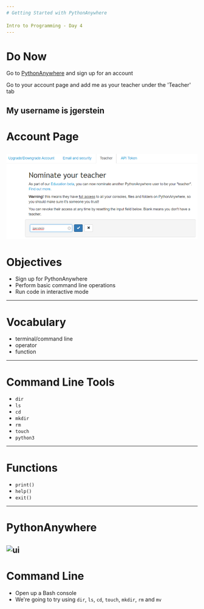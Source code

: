 ```yaml
---
# Getting Started with PythonAnywhere

Intro to Programming - Day 4
---
```

# Do Now

Go to [PythonAnywhere](www.pythonanywhere.com) and sign up for an account

Go to your account page and add me as your teacher under the 'Teacher' tab

My username is jgerstein
---
# Account Page

![teacher](Day04/assets/teacher.PNG)
---
# Objectives

* Sign up for PythonAnywhere
* Perform basic command line operations
* Run code in interactive mode
---
# Vocabulary

* terminal/command line
* operator
* function
---
# Command Line Tools

* ```dir```
* ```ls```
* ```cd```
* ```mkdir```
* ```rm```
* ```touch```
* ```python3```
---
# Functions

* ```print()```
* ```help()```
* ```exit()```
---
# PythonAnywhere

![ui](Day04/assets/ui.PNG)
---
# Command Line

* Open up a Bash console
* We're going to try using ```dir```, ```ls```, ```cd```, ```touch```, ```mkdir```, ```rm``` and ```mv```